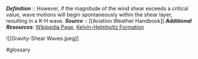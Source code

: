 ***Definition***    :: However, if the magnitude of the wind shear exceeds a critical value, wave motions will begin spontaneously within the shear layer, resulting in a K-H wave.
***Source***         :: [[Aviation Weather Handbook]]
***Additional Resources***: [Wikipedia Page](https://en.wikipedia.org/wiki/Kelvin%E2%80%93Helmholtz_instability), [Kelvin-Helmholtz Formation](https://cloudappreciationsociety.org/kelvin-helmholtz-formation/)

![[Gravity-Shear Waves.jpeg]]

#glossary